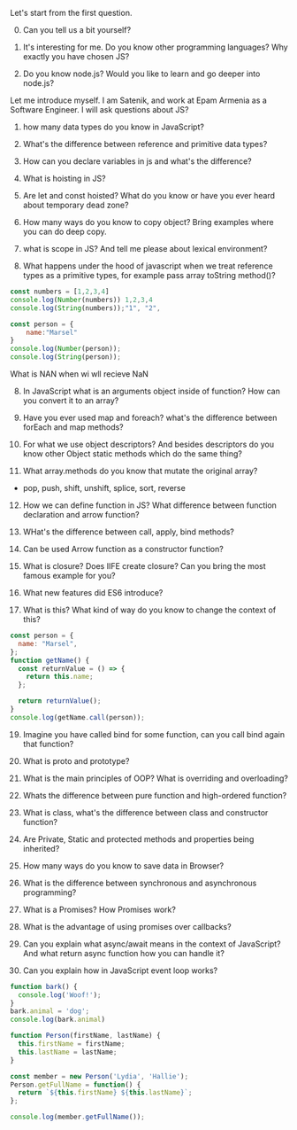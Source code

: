 
Let's start from the first question.

0. Can you tell us a bit yourself?

0. It's interesting for me. Do you know other programming languages? Why exactly you have chosen JS? 
0. Do you know node.js? Would you like to learn and go deeper into node.js?

Let me introduce myself. I am Satenik, and work at Epam Armenia as a Software Engineer.
I will ask questions about JS?


1. how many data types do you know in JavaScript?

2. What's the difference between reference and primitive data types?

3. How can you declare variables in js and what's the difference?

4. What is hoisting in JS? 

5. Are let and const hoisted? What do you know or have you ever heard about temporary dead zone?

6. How many ways do you know to copy object? Bring examples where you can do deep copy.

7. what is scope in JS? And tell me please about lexical environment?

7. What happens under the hood of javascript when we treat reference types as a primitive types, for example pass array toString method()?

```javascript
const numbers = [1,2,3,4]
console.log(Number(numbers)) 1,2,3,4
console.log(String(numbers));"1", "2", 

const person = {
    name:"Marsel"
}
console.log(Number(person));
console.log(String(person));

```
What is NAN when wi wll recieve NaN

8. In JavaScript what is an arguments object inside of function? How can you convert it to an array?

9. Have you ever used map and foreach? what's the difference between forEach and map methods?

10. For what we use object descriptors? And besides descriptors do you know other Object static methods which do the same thing?

11. What array.methods do you know that mutate the original array?
- pop, push, shift, unshift, splice, sort, reverse

12. How we can define function in JS? What difference between function declaration and arrow function?

13. WHat's the difference between call, apply, bind methods?

14. Can be used Arrow function as a constructor function? 

15. What is closure? Does IIFE create closure? Can you bring the most famous example for you?

16. What new features did ES6 introduce?

18. What is this? What kind of way do you know to change the context of this?

```js
const person = {
  name: "Marsel",
};
function getName() {
  const returnValue = () => {
    return this.name;
  };

  return returnValue();
}
console.log(getName.call(person));
```

19. Imagine you have called bind for some function, can you call bind again that function?

20. What is proto and prototype?

21. What is the main principles of OOP? What is overriding and overloading?

22. Whats the difference between pure function and high-ordered function?

23. What is class, what's the difference between class and constructor function?

24. Are Private, Static and protected methods and properties being inherited?

25. How many ways do you know to save data in Browser?

26. What is the difference between synchronous and asynchronous programming?

27. What is a Promises? How Promises work?

29. What is the advantage of using promises over callbacks?

30. Can you explain what async/await means in the context of JavaScript? And what return async function how you can handle it?

31. Can you explain how in JavaScript event loop works?

```js
function bark() {
  console.log('Woof!');
}
bark.animal = 'dog';
console.log(bark.animal)
```

```js
function Person(firstName, lastName) {
  this.firstName = firstName;
  this.lastName = lastName;
}

const member = new Person('Lydia', 'Hallie');
Person.getFullName = function() {
  return `${this.firstName} ${this.lastName}`;
};

console.log(member.getFullName());
```













